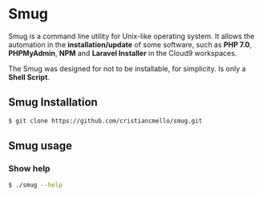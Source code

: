 # Smug
Smug is a command line utility for Unix-like operating system. 
It allows the automation in the **installation/update** of some software, such as **PHP 7.0**, 
**PHPMyAdmin**, **NPM** and **Laravel Installer** in the Cloud9 workspaces.

The Smug was designed for not to be installable, for simplicity. Is only a **Shell Script**.

## Smug Installation 
```bash
$ git clone https://github.com/cristiancmello/smug.git
```

## Smug usage

### Show help
```bash
$ ./smug --help
```

